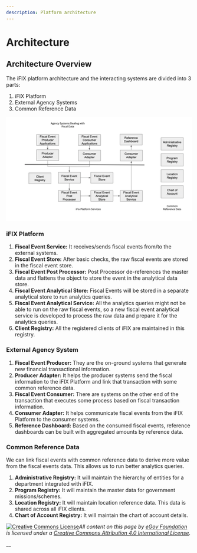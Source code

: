 ```yaml
---
description: Platform architecture
---
```


# Architecture

## Architecture Overview

The iFIX platform architecture and the interacting systems are divided into 3 parts:

1. iFIX Platform
2. External Agency Systems
3. Common Reference Data

![](<../../.gitbook/assets/image (17).png>)

### iFIX Platform

1. **Fiscal Event Service:** It receives/sends fiscal events from/to the external systems.&#x20;
2. **Fiscal Event Store:** After basic checks, the raw fiscal events are stored in the fiscal event store.&#x20;
3. **Fiscal Event Post Processor:** Post Processor de-references the master data and flattens the object to store the event in the analytical data store.&#x20;
4. **Fiscal Event Analytical Store:** Fiscal Events will be stored in a separate analytical store to run analytics queries.&#x20;
5. **Fiscal Event Analytical Service:** All the analytics queries might not be able to run on the raw fiscal events, so a new fiscal event analytical service is developed to process the raw data and prepare it for the analytics queries.&#x20;
6. **Client Registry:** All the registered clients of iFIX are maintained in this registry.&#x20;

### External Agency System

1. **Fiscal Event Producer:** They are the on-ground systems that generate new financial transactional information.&#x20;
2. **Producer Adapter:** It helps the producer systems send the fiscal information to the iFIX Platform and link that transaction with some common reference data.&#x20;
3. **Fiscal Event Consumer:** There are systems on the other end of the transaction that executes some process based on fiscal transaction information.&#x20;
4. **Consumer Adapter:** It helps communicate fiscal events from the iFIX Platform to the consumer systems.&#x20;
5. **Reference Dashboard:** Based on the consumed fiscal events, reference dashboards can be built with aggregated amounts by reference data.&#x20;

### Common Reference Data

We can link fiscal events with common reference data to derive more value from the fiscal events data. This allows us to run better analytics queries.&#x20;

1. **Administrative Registry:** It will maintain the hierarchy of entities for a department integrated with iFIX. &#x20;
2. **Program Registry:** It will maintain the master data for government missions/schemes.&#x20;
3. **Location Registry:** It will maintain location reference data. This data is shared across all iFIX clients.&#x20;
4. **Chart of Account Registry:** It will maintain the chart of account details.&#x20;



[![Creative Commons License](https://i.creativecommons.org/l/by/4.0/80x15.png)_​_](http://creativecommons.org/licenses/by/4.0/)_All content on this page by_ [_eGov Foundation_](https://egov.org.in/) _is licensed under a_ [_Creative Commons Attribution 4.0 International License_](http://creativecommons.org/licenses/by/4.0/)_._

__
